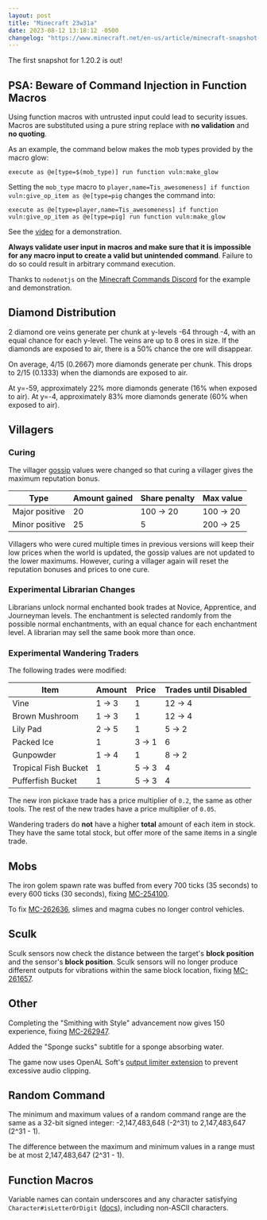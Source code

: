 ```yaml
---
layout: post
title: "Minecraft 23w31a"
date: 2023-08-12 13:18:12 -0500
changelog: "https://www.minecraft.net/en-us/article/minecraft-snapshot-23w31a"
---
```


The first snapshot for 1.20.2 is out!

## PSA: Beware of Command Injection in Function Macros

Using function macros with untrusted input could lead to security issues. Macros are substituted using a pure string replace with **no validation** and **no quoting**.

As an example, the command below makes the mob types provided by the macro glow:

```
execute as @e[type=$(mob_type)] run function vuln:make_glow
```

Setting the `mob_type` macro to `player,name=Tis_awesomeness] if function vuln:give_op_item as @e[type=pig` changes the command into:

```
execute as @e[type=player,name=Tis_awesomeness] if function vuln:give_op_item as @e[type=pig] run function vuln:make_glow
```

See the [video](https://www.youtube.com/watch?v=MpG0XswTA_8) for a demonstration.

**Always validate user input in macros and make sure that it is impossible for any macro input to create a valid but unintended command**. Failure to do so could result in arbitrary command execution.

Thanks to `nodenotjs` on the [Minecraft Commands Discord](https://discord.gg/QAFXFtZ) for the example and demonstration.

## Diamond Distribution

2 diamond ore veins generate per chunk at y-levels -64 through -4, with an equal chance for each y-level. The veins are up to 8 ores in size. If the diamonds are exposed to air, there is a 50% chance the ore will disappear.

On average, 4/15 (0.2667) more diamonds generate per chunk. This drops to 2/15 (0.1333) when the diamonds are exposed to air.

At y=-59, approximately 22% more diamonds generate (16% when exposed to air). At y=-4, approximately 83% more diamonds generate (60% when exposed to air).

## Villagers

### Curing

The villager [gossip](https://minecraft.wiki/w/Villager#Gossiping) values were changed so that curing a villager gives the maximum reputation bonus.

| Type           | Amount gained | Share penalty | Max value |
| -------------- | ------------- | ------------- | --------- |
| Major positive | 20            | 100 → 20      | 100 → 20  |
| Minor positive | 25            | 5             | 200 → 25  |

Villagers who were cured multiple times in previous versions will keep their low prices when the world is updated, the gossip values are not updated to the lower maximums. However, curing a villager again will reset the reputation bonuses and prices to one cure.

### Experimental Librarian Changes

Librarians unlock normal enchanted book trades at Novice, Apprentice, and Journeyman levels. The enchantment is selected randomly from the possible normal enchantments, with an equal chance for each enchantment level. A librarian may sell the same book more than once.

### Experimental Wandering Traders

The following trades were modified:

| Item                 | Amount | Price | Trades until Disabled |
| -------------------- | ------ | ----- | --------------------- |
| Vine                 | 1 → 3  | 1     | 12 → 4                |
| Brown Mushroom       | 1 → 3  | 1     | 12 → 4                |
| Lily Pad             | 2 → 5  | 1     | 5 → 2                 |
| Packed Ice           | 1      | 3 → 1 | 6                     |
| Gunpowder            | 1 → 4  | 1     | 8 → 2                 |
| Tropical Fish Bucket | 1      | 5 → 3 | 4                     |
| Pufferfish Bucket    | 1      | 5 → 3 | 4                     |

The new iron pickaxe trade has a price multiplier of `0.2`, the same as other tools. The rest of the new trades have a price multiplier of `0.05`.

Wandering traders do **not** have a higher **total** amount of each item in stock. They have the same total stock, but offer more of the same items in a single trade.

## Mobs

The iron golem spawn rate was buffed from every 700 ticks (35 seconds) to every 600 ticks (30 seconds), fixing [MC-254100](https://bugs.mojang.com/browse/MC-254100).

To fix [MC-262636](https://bugs.mojang.com/browse/MC-262636), slimes and magma cubes no longer control vehicles.

## Sculk

Sculk sensors now check the distance between the target's **block position** and the sensor's **block position**. Sculk sensors will no longer produce different outputs for vibrations within the same block location, fixing [MC-261657](https://bugs.mojang.com/browse/MC-261657).

## Other

Completing the "Smithing with Style" advancement now gives 150 experience, fixing [MC-262947](https://bugs.mojang.com/browse/MC-262947).

Added the "Sponge sucks" subtitle for a sponge absorbing water.

The game now uses OpenAL Soft's [output limiter extension](https://openal-soft.org/openal-extensions/SOFT_output_limiter.txt) to prevent excessive audio clipping.

## Random Command

The minimum and maximum values of a random command range are the same as a 32-bit signed integer: -2,147,483,648 (-2^31) to 2,147,483,647 (2^31 - 1).

The difference between the maximum and minimum values in a range must be at most 2,147,483,647 (2^31 - 1).

## Function Macros

Variable names can contain underscores and any character satisfying `Character#isLetterOrDigit` ([docs](https://docs.oracle.com/en/java/javase/17/docs/api/java.base/java/lang/Character.html#isLetterOrDigit(char))), including non-ASCII characters.

